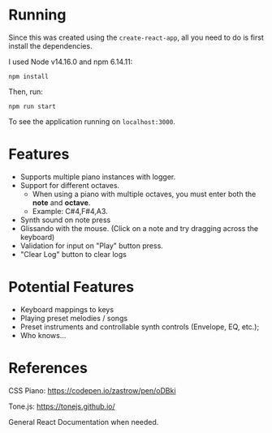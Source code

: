 # Running
Since this was created using the `create-react-app`, all you need to do is first install the dependencies.

I used Node v14.16.0 and npm 6.14.11:

`npm install`

Then, run:

`npm run start`

To see the application running on `localhost:3000`.

# Features
- Supports multiple piano instances with logger.
- Support for different octaves.
  - When using a piano with multiple octaves, you must enter both the <b>note</b> and <b>octave</b>. 
  - Example: C#4,F#4,A3.
- Synth sound on note press
- Glissando with the mouse. (Click on a note and try dragging across the keyboard)
- Validation for input on "Play" button press.
- "Clear Log" button to clear logs

# Potential Features

- Keyboard mappings to keys
- Playing preset melodies / songs
- Preset instruments and controllable synth controls (Envelope, EQ, etc.);
- Who knows...

# References
CSS Piano: https://codepen.io/zastrow/pen/oDBki

Tone.js: https://tonejs.github.io/

General React Documentation when needed.